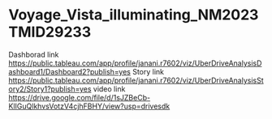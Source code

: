 # Voyage_Vista_illuminating_NM2023TMID29233
Dashborad link https://public.tableau.com/app/profile/janani.r7602/viz/UberDriveAnalysisDashboard1/Dashboard2?publish=yes
Story link https://public.tableau.com/app/profile/janani.r7602/viz/UberDriveAnalysisStory2/Story1?publish=yes
video link https://drive.google.com/file/d/1sJZBeCb-KlIGuQlkhvsVotzV4cjhFBHY/view?usp=drivesdk





